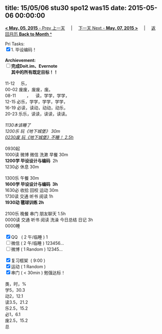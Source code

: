 title: 15/05/06 stu30 spo12 was15
date: 2015-05-06 00:00:00
---
[**< May. 05, 2015** - Prev 上一天](/lifelogs/2015/05/d05.html) &nbsp; &nbsp; | &nbsp; &nbsp; [下一天 Next - **May. 07, 2015 >**](/lifelogs/2015/05/d07.html) &nbsp; &nbsp; |  &nbsp; &nbsp; [返回月历 **Back to Month ^**](/lifelogs/2015/05/index.html)
<br/><div>Pri Tasks:<br clear="none"/><input type="checkbox" checked="true" />1. 毕设编码！</div>		<div><br clear="none"/></div>		<div><strong>Archievement:</strong></div>		<div><strong><input type="checkbox" />完成Doit.im、</strong><strong>Evernote</strong></div>		<div><strong>      其中的</strong><strong>所有</strong><strong>既定目标！！</strong></div>		<div><strong><br clear="none"/></strong></div>		<div>				<div>11-12     乐，</div>				<div>00-02 废废，废废，废。</div>08-11         ，    读，学学，学学，<br clear="none"/>12-15 必乐，学学，学学，学学，<br clear="none"/>16-19 必读，读动，动动，动乐，<br clear="none"/>20-23 乐乐，读读，读读，读读。				<div><br clear="none"/></div>				<div><em>1130本该睡了</em></div>				<div><em>1200乐 玩《地下城堡》 30m</em></div>				<div><span style="text-decoration: underline;"><em>0230废 玩《地下城堡》不睡！ 2.5h</em></span></div>				<div><br clear="none"/></div>0930起<br clear="none"/>1000读 微博 微信 洗漱 早餐 30m		</div>		<div><strong>1200学 毕设设计与编码</strong>  2h				<div>1230必 休息 30m</div>				<div><br clear="none"/></div>1300乐 午餐 30m		</div>		<div><strong>1600学 毕设设计与编码  3h</strong>				<div>1630必 收拾 回校 运动 30m</div>				<div>1730读 交通 听书 阅读 1h</div>				<div><b>1930动 毽球训练 2h</b></div>				<div><br/></div>2100乐 晚餐 串门 朋友聊天 1.5h		</div>		<div>0000读 交通 听书 阅读 洗澡 今日总结 日记 3h</div>		<div>0000睡</div>		<div><br clear="none"/></div>		<div><input type="checkbox" checked="true" />QQ   ( 2 午/临睡 ) 1<br clear="none"/><input type="checkbox" />微信 ( 2 午/临睡 ) 123456…</div>		<div><input type="checkbox" />微博 ( 1 Random ) 12345…</div>		<div><br clear="none"/></div>		<div><input type="checkbox" checked="true" />复习框架  ( 9:00 ) </div>		<div><input type="checkbox" checked="true" />运动 ( 1 Random ) </div>		<div><input type="checkbox" checked="true" />串门 ( < 30min ) 勉强达标！</div>		<div>				<div><br clear="none"/></div>类，时，%<br clear="none"/>学5，30.3<br clear="none"/>动2，12.1<br clear="none"/>读3.5，21.2<br clear="none"/>乐2.5，15.2<br clear="none"/>必1，6.1<br clear="none"/>废2.5，15.2<br clear="none"/>总		</div>